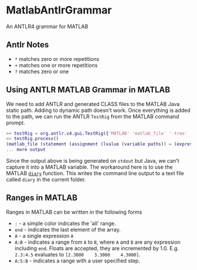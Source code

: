 # MatlabAntlrGrammar

An ANTLR4 grammar for MATLAB

## Antlr Notes

* `*` matches zero or more repetitions
* `+` matches one or more repetitions
* `?` matches zero or one

## Using ANTLR MATLAB Grammar in MATLAB

We need to add ANTLR and generated CLASS files to the MATLAB Java static path. Adding to dynamic path doesn't work. Once everything is added to the path, we can run the ANTLR `TestRig` from the MATLAB command prompt.

```matlab
>> testRig = org.antlr.v4.gui.TestRig({'MATLAB' 'matlab_file' '-tree' 'startup.m'})
>> testRig.process()
(matlab_file (statement (assignment (lvalue (variable paths)) = (expression (cell { (expression_list (expression (lvalue (variable pwd))) , (expression 'D:\Source\BitBucket\vinodkhare\MATLAB-PEP') , (expression 'D:\Source\BitBucket\vinodkhare\MATLAB-Javelin')) }))) ;) (statement (for_statement for 
... more output
```

Since the output above is being generated on `stdout` but Java, we can't capture it into a MATLAB variable. The workaround here is to use the MATLAB [`diary`](https://www.mathworks.com/help/matlab/ref/diary.html) function. This writes the command line output to a text file called `diary` in the current folder.

## Ranges in MATLAB

Ranges in MATLAB can be written in the following forms

* `:` - a simple color indicates the 'all' range.
* `end` - indicates the last element of the array.
* `A` - a single expression `A`
* `A:B` - indicates a range from `A` to `B`, where `A` and `B` are any expression including `end`. Floats are accepted, they are incremented by 1.0. E.g. `2.3:4.5` evaluates to `[2.3000    3.3000    4.3000]`.
* `A:S:B` - indicates a range with a user specified step.
